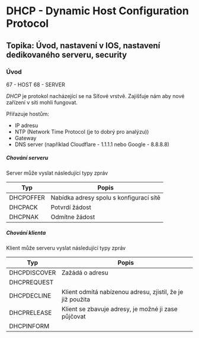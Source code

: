 # DHCP - Dynamic Host Configuration Protocol

## Topika: Úvod, nastavení v IOS, nastavení dedikovaného serveru, security

### Úvod

67 - HOST
68 - SERVER

*DHCP* je protokol nacházející se na Síťové vrstvě. Zajišťuje nám aby nové zařízení v síti mohli fungovat. 

Přiřazuje hostům:
- IP adresu
- NTP (Network Time Protocol (je to dobrý pro analýzu))
- Gateway
- DNS server (například Cloudflare - 1.1.1.1 nebo Google - 8.8.8.8)

##### Chování serveru

Server může vyslat následující typy zpráv

|Typ|Popis
|---|---|
|DHCPOFFER|Nabídka adresy spolu s konfigurací sítě|
|DHCPACK|Potvrdí žádost|
|DHCPNAK|Odmítne žádost|

##### Chování klienta

Klient může serveru vyslat následující typy zpráv

|Typ|Popis
|---|---|
|DHCPDISCOVER|Zažádá o adresu|
|DHCPREQUEST|
|DHCPDECLINE|Klient odmítá nabízenou adresu, zjistil, že je již použita|
|DHCPRELEASE|Klient se zbavuje adresy, je možné ji zase půjčovat|
|DHCPINFORM|
